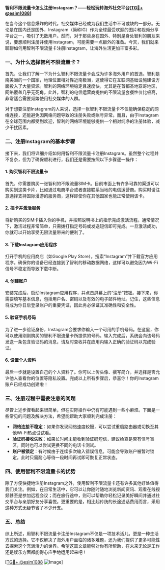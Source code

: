 **智利不限流量卡怎么注册Instagram？——轻松玩转海外社交平台[[TG💪+ @esim1088](https://t.me/s/esim1088)]**

在当今这个信息爆炸的时代，社交媒体已经成为我们生活中不可或缺的一部分。无论是在国内还是国外，Instagram（简称IG）作为全球最受欢迎的图片和视频分享平台之一，吸引了无数用户。然而，对于那些身在国外、特别是身处智利的朋友来说，要想顺利注册并使用Instagram，可能需要一点额外的准备。今天，我们就来聊聊如何用智利不限流量卡注册Instagram，让海外生活更加丰富多彩。

### 一、为什么选择智利不限流量卡？

首先，让我们了解一下为什么智利不限流量卡会成为许多海外用户的首选。智利是南美洲的一个国家，地理位置相对靠近南极洲，这使得它在互联网基础设施建设方面投入了大量资源。智利的网络环境稳定且速度快，尤其是在首都圣地亚哥地区，网络覆盖几乎无死角。此外，智利的电信运营商提供的不限流量套餐性价比极高，非常适合需要频繁使用社交媒体的人群。

对于想要注册Instagram的人来说，选择一张智利不限流量卡不仅能确保稳定的网络连接，还能避免因网络问题导致的注册失败或账号异常。而且，由于Instagram在全球范围内都受到欢迎，智利的网络环境能够提供一个相对纯净的注册体验，减少干扰因素。

### 二、注册Instagram的基本步骤

接下来，我们将详细介绍如何用智利不限流量卡注册Instagram。虽然整个过程并不复杂，但为了确保顺利进行，我们还是需要按照以下步骤逐一操作：

#### 1. 购买智利不限流量卡

首先，你需要购买一张智利的不限流量SIM卡。目前市面上有许多可靠的渠道可以购买到这类卡片，比如通过电商平台或者直接联系当地的电信运营商。购买时请注意选择支持国际漫游的服务商，这样即使你在其他国家也能正常使用该卡。

#### 2. 插卡并激活服务

将新购买的SIM卡插入你的手机，并按照说明书上的指示完成激活流程。通常情况下，激活过程非常简单，只需拨打指定号码或发送短信即可完成。一旦激活成功，你就可以开始享受无限流量带来的便利了。

#### 3. 下载Instagram应用程序

打开手机的应用商店（如Google Play Store），搜索“Instagram”并下载官方应用程序。确保你的设备已经连接到了智利的移动数据网络，这样可以避免因为Wi-Fi信号不稳定而导致下载中断。

#### 4. 创建账户

安装完成后，启动Instagram应用程序，并点击屏幕上的“注册”按钮。接下来，你需要填写基本信息，包括用户名、密码以及有效的电子邮件地址。记住，这些信息将成为你日后登录账户的重要凭证，因此务必保证其准确性和安全性。

#### 5. 验证手机号码

为了进一步验证身份，Instagram会要求你输入一个可用的手机号码。在这里，你可以使用刚刚购买的智利不限流量卡所提供的号码。输入完成后，系统会向该号码发送一条包含验证码的消息，请及时查收并在应用内输入正确的验证码以完成验证。

#### 6. 设置个人资料

最后一步就是设置自己的个人资料了。你可以上传头像、撰写简介，并选择是否允许他人查看你的位置等隐私设置。完成以上所有步骤后，恭喜你！你的Instagram账户已经成功创建啦！

### 三、注册过程中需要注意的问题

尽管上述步骤看起来很简单，但在实际操作中仍有可能遇到一些小麻烦。下面是一些常见的问题及解决方法，希望能帮助大家顺利完成注册：

- **网络连接不稳定**：如果你发现网络速度较慢，可以尝试重启路由器或切换至其他Wi-Fi热点试试看。
- **验证码接收失败**：如果长时间未能收到验证码短信，建议检查是否有信号盲区，同时也可以尝试更换不同的电话卡测试。
- **账户被锁定**：有时候由于连续多次输入错误信息，可能会导致账户被暂时锁定。此时只需耐心等待一段时间再试即可恢复正常状态。

### 四、使用智利不限流量卡的优势

除了方便快捷地注册Instagram之外，使用智利不限流量卡还有许多其他好处值得我们关注。例如，在日常生活中，它可以让你随时随地浏览新闻资讯、观看在线视频甚至是参加远程会议；而在旅行途中，则可以帮助你轻松记录美好瞬间并通过社交平台与亲朋好友分享喜悦。更重要的是，相比起传统的长途通话费用而言，采用这种方式无疑节省了不少开支。

### 五、总结

综上所述，用智利不限流量卡注册Instagram不仅是一项技术活儿，更是一种生活方式的选择。它不仅解决了海外用户面临的诸多难题，还为我们提供了更多可能性去探索这个充满活力的世界。希望这篇文章能够对你有所帮助，在未来无论是工作还是娱乐方面都能得心应手地运用起来吧！

[[TG💪+ @esim1088](https://t.me/s/esim1088) ![Image](https://i.postimg.cc/4NQfJmqS/Snipaste-2025-05-13-00-14-12.png)]